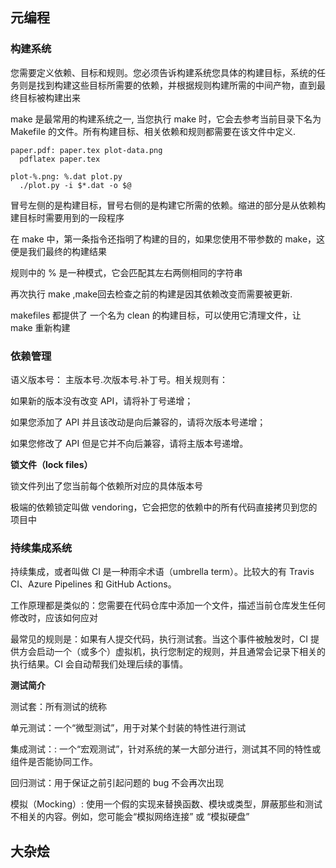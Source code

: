 
## 元编程

### 构建系统

您需要定义依赖、目标和规则。您必须告诉构建系统您具体的构建目标，系统的任务则是找到构建这些目标所需要的依赖，并根据规则构建所需的中间产物，直到最终目标被构建出来

make 是最常用的构建系统之一, 当您执行 make 时，它会去参考当前目录下名为 Makefile 的文件。所有构建目标、相关依赖和规则都需要在该文件中定义.

    paper.pdf: paper.tex plot-data.png
      pdflatex paper.tex

    plot-%.png: %.dat plot.py
      ./plot.py -i $*.dat -o $@

冒号左侧的是构建目标，冒号右侧的是构建它所需的依赖。缩进的部分是从依赖构建目标时需要用到的一段程序

在 make 中，第一条指令还指明了构建的目的，如果您使用不带参数的 make，这便是我们最终的构建结果

规则中的 % 是一种模式，它会匹配其左右两侧相同的字符串

再次执行 make ,make回去检查之前的构建是因其依赖改变而需要被更新.

makefiles 都提供了 一个名为 clean 的构建目标，可以使用它清理文件，让 make 重新构建

### 依赖管理

语义版本号： 主版本号.次版本号.补丁号。相关规则有：

如果新的版本没有改变 API，请将补丁号递增；

如果您添加了 API 并且该改动是向后兼容的，请将次版本号递增；

如果您修改了 API 但是它并不向后兼容，请将主版本号递增。

**锁文件（lock files）**

锁文件列出了您当前每个依赖所对应的具体版本号

极端的依赖锁定叫做 vendoring，它会把您的依赖中的所有代码直接拷贝到您的项目中

### 持续集成系统

持续集成，或者叫做 CI 是一种雨伞术语（umbrella term）。比较大的有 Travis CI、Azure Pipelines 和 GitHub Actions。

工作原理都是类似的：您需要在代码仓库中添加一个文件，描述当前仓库发生任何修改时，应该如何应对

最常见的规则是：如果有人提交代码，执行测试套。当这个事件被触发时，CI 提供方会启动一个（或多个）虚拟机，执行您制定的规则，并且通常会记录下相关的执行结果。CI 会自动帮我们处理后续的事情。

**测试简介**

测试套：所有测试的统称

单元测试：一个“微型测试”，用于对某个封装的特性进行测试

集成测试：: 一个“宏观测试”，针对系统的某一大部分进行，测试其不同的特性或组件是否能协同工作。

回归测试：用于保证之前引起问题的 bug 不会再次出现

模拟（Mocking）: 使用一个假的实现来替换函数、模块或类型，屏蔽那些和测试不相关的内容。例如，您可能会“模拟网络连接” 或 “模拟硬盘”


## 大杂烩

###  





